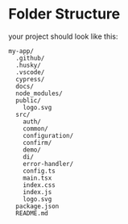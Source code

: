 # Folder Structure

your project should look like this:

```
my-app/
  .github/
  .husky/
  .vscode/
  cypress/
  docs/
  node_modules/
  public/
    logo.svg
  src/
    auth/
    common/
    configuration/
    confirm/
    demo/
    di/
    error-handler/
    config.ts
    main.tsx
    index.css
    index.js
    logo.svg
  package.json
  README.md
```